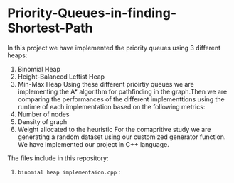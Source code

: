 # Priority-Queues-in-finding-Shortest-Path

In this project we have implemented the priority queues using 3 different heaps:
  1. Binomial Heap
  2. Height-Balanced Leftist Heap
  3. Min-Max Heap
Using these different prioirtiy queues we are implementing the A* algorithm for pathfinding in the graph.Then we are comparing the performances of the different implementtions using the runtime of each implementation based on the following metrics:
  1. Number of nodes
  2. Density of graph
  3. Weight allocated to the heuristic
For the comapritive study we are generating a random dataset using our customized generator function.
We have implemented our project in C++ language.

The files include in this repository:
  1. `binomial heap implementaion.cpp` : 
